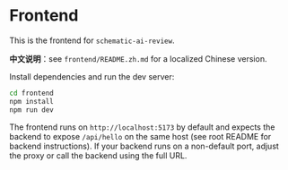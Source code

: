 # Frontend

This is the frontend for `schematic-ai-review`.

**中文说明**：see `frontend/README.zh.md` for a localized Chinese version.

Install dependencies and run the dev server:

```bash
cd frontend
npm install
npm run dev
```

The frontend runs on `http://localhost:5173` by default and expects the backend to expose `/api/hello` on the same host (see root README for backend instructions). If your backend runs on a non-default port, adjust the proxy or call the backend using the full URL.

